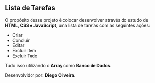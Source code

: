 <h2>Lista de Tarefas</h2>

O propósito desse projeto é colocar desenvolver através do estudo de <strong>HTML, CSS e JavaScript</strong>, uma lista de tarefas com as seguintes ações:

<ul>
  <li>Criar</li>
  <li>Concluir</li>
  <li>Editar</li>
  <li>Excluir Item</li>
  <li>Excluir Tudo</li>
</ul>

Tudo isso utilizando o <strong>Array</strong> como <strong>Banco de Dados</strong>.

Desenvolvidor por: <strong>Diego Oliveira</strong>.
